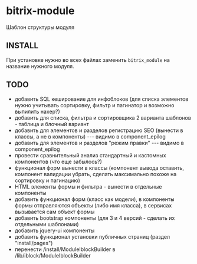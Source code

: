 # bitrix-module
Шаблон структуры модуля

## INSTALL

При установке нужно во всех файлах заменить `bitrix_module` на название нужного модуля.

## TODO

- добавить SQL кеширование для инфоблоков (для списка элементов нужно учитывать сортировку, фильтр и пагинатор и возможно выпилить нахер?)
- добавить для списка, фильтра и сортировщика 2 варианта шаблонов - таблица и блочный вариант
- добавить для элементов и разделов регистрацию SEO (вынести в классы, а не в компоненты) --- видимо в component_epilog
- добавить для элементов и разделов "режим правки" --- видимо в component_epilog
- провести сравнительный анализ стандартный и кастомных компонентов (что еще забылось?)
- функционал форм вынести в классы (компонент вывода оставить, компонент валидации убрать, сделать максимально похоже на сортировку и пагинацию)
- HTML элементы формы и фильтра - вынести в отдельные компоненты
- добавить функционал форм (класс как модели), в компоненты формы отправляются объекты (либо имя класса), в сервисах вызывается сам объект формы
- добавить bootstrap компоненты (для 3 и 4 версий - сделать их отдельными шаблонами)
- добавить jquery-ui компоненты
- добавить функционал установки публичных страниц (раздел "install/pages")
- перенести /install/ModuleIblockBuilder в /lib/iblock/ModuleIblockBuilder